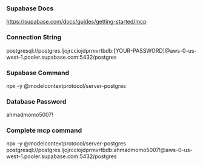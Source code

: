 ### Supabase Docs

https://supabase.com/docs/guides/getting-started/mcp

### Connection String

postgresql://postgres.ljojrcciojdprmvrtbdb:[YOUR-PASSWORD]@aws-0-us-west-1.pooler.supabase.com:5432/postgres

### Supabase Command

npx -y @modelcontextprotocol/server-postgres <connection-string>


### Database Password

ahmadmomo5007!

### Complete mcp command

npx -y @modelcontextprotocol/server-postgres postgresql://postgres.ljojrcciojdprmvrtbdb:ahmadmomo5007!@aws-0-us-west-1.pooler.supabase.com:5432/postgres